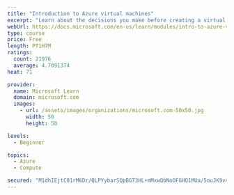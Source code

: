 ```yaml
---
title: "Introduction to Azure virtual machines"
excerpt: "Learn about the decisions you make before creating a virtual machine, the options to create and manage the VM, and the extensions and services you use to manage your VM."
webUrl: https://docs.microsoft.com/en-us/learn/modules/intro-to-azure-virtual-machines/
type: course
price: Free
length: PT1H7M
ratings:
  count: 21976
  average: 4.7091374
heat: 71

provider:
  name: Microsoft Learn
  domain: microsoft.com
  images:
    - url: /assets/images/organizations/microsoft.com-50x50.jpg
      width: 50
      height: 50

levels:
  - Beginner

topics:
  - Azure
  - Compute

secured: "M1dhIEjtC01rM6Dr/QLPYybarSQpBGT3HL+mMxwQbNoOF6HQ1MUa/5ouJK9v4HOlaNbyyJVMfO9hQ3bJoDkFia+tOAIT7aPVbxjsnfunxwCWZiQV9npBLk2uOaxanyZw4ncS4cdt1FJe/IAfpQWjNYvwu63J/R7fJZruaqhplvvhojPJ9dqhNMf/shg8OjrwJd3bQBwR2/+OftXsyWYr2NcuYmWTrRVmttft+dtDhr8Vx4d208wo29SGkVTBb0gbwiFcWSSOxyVUNJ0Es1YGUfq9Gdm0tKUIGOZhXXFxZ/rLa+lMnlz0IwXQtkP89pPwWCvEhz1fMpkGQUKjvKqqvdpH2cnJYrRmOfKJRi1FcWm59RZ64sWqdxmZOlfmu2f48Xt/2tXOd3qCUKMfObIFg2JAJKnfU2Gk3G3+jqak2CGfSKIyRn06hmGxAREgU4yF;YTlKAWT7y2yT/9O90kzSNw=="
---
```


